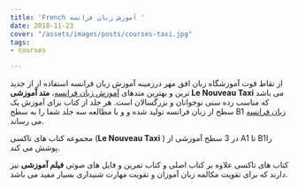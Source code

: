 ```yaml
---
title: 'French آموزش زبان فرانسه '
date: 2018-11-23
cover: "/assets/images/posts/courses-taxi.jpg"
tags:
- courses

---
```

از نقاط قوت آموزشگاه زبان افق مهر درزمینه آموزش زبان فرانسه استفاده از از جدید ترین و بهترین متدهای [آموزش زبان فرانسه](http://rapidlearn.ir/category/%d8%a2%d9%85%d9%88%d8%b2%d8%b4-%d8%b2%d8%a8%d8%a7%d9%86-%d9%81%d8%b1%d8%a7%d9%86%d8%b3%d9%88%db%8c/)، **متد آموزشی Le Nouveau Taxi** می باشد که مناسب رده سنی نوجوانان و بزرگسالان است. هر جلد از کتاب برای آموزش یک سطح از زبان فرانسه تولید شده و و با مطالعه سه جلد شما را به سطح B1 [زبان فرانسه](http://rapidlearn.ir/category/%d8%a2%d9%85%d9%88%d8%b2%d8%b4-%d8%b2%d8%a8%d8%a7%d9%86-%d9%81%d8%b1%d8%a7%d9%86%d8%b3%d9%88%db%8c/) می رساند.

مجموعه کتاب های تاکسی (**Le Nouveau Taxi** ) در 3 سطح آموزشی از A1 تا B1را پوشش می کند.

کتاب های تاکسی علاوه بر کتاب اصلی و کتاب تمرین و فایل های صوتی **فیلم آموزشی** نیز دارند که برای تقویت مکالمه زبان آموزان و تقویت مهارت شنیداری بسیار مفید می باشد.